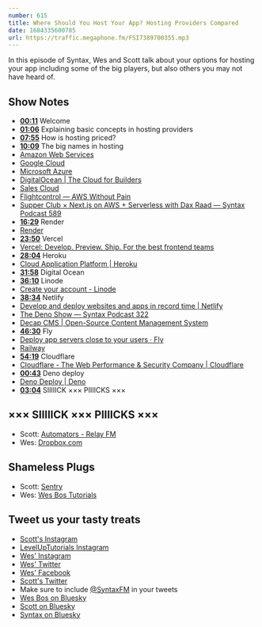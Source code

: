 ```yaml
---
number: 615
title: Where Should You Host Your App? Hosting Providers Compared
date: 1684335600785
url: https://traffic.megaphone.fm/FSI7389700355.mp3
---
```


In this episode of Syntax, Wes and Scott talk about your options for hosting your app including some of the big players, but also others you may not have heard of.

## Show Notes

* **[00:11](#t=00:11)** Welcome
* **[01:06](#t=01:06)** Explaining basic concepts in hosting providers
* **[07:55](#t=07:55)** How is hosting priced?
* **[10:09](#t=10:09)** The big names in hosting
* [Amazon Web Services](https://aws.amazon.com/)
* [Google Cloud](https://cloud.google.com/)
* [Microsoft Azure](https://azure.microsoft.com/en-ca)
* [DigitalOcean | The Cloud for Builders](https://www.digitalocean.com/)
* [Sales Cloud](https://www.salesforce.com/ca/products/sales-cloud/overview/)
* [Flightcontrol — AWS Without Pain](https://www.flightcontrol.dev/)
* [Supper Club × Next.js on AWS + Serverless with Dax Raad — Syntax Podcast 589](https://syntax.fm/show/589/supper-club-next-js-on-aws-serverless-with-dax-raad)
* **[16:29](#t=16:29)** Render
* [Render](https://render.com/)
* **[23:50](#t=23:50)** Vercel
* [Vercel: Develop. Preview. Ship. For the best frontend teams](https://vercel.com/)
* **[28:04](#t=28:04)** Heroku
* [Cloud Application Platform | Heroku](https://www.heroku.com/)
* **[31:58](#t=31:58)** Digital Ocean
* **[36:10](#t=36:10)** Linode
* [Create your account - Linode](https://login.linode.com/signup)
* **[38:34](#t=38:34)** Netlify
* [Develop and deploy websites and apps in record time | Netlify](https://www.netlify.com/)
* [The Deno Show — Syntax Podcast 322](https://syntax.fm/show/322/the-deno-show)
* [Decap CMS | Open-Source Content Management System](https://decapcms.org/)
* **[46:30](#t=46:30)** Fly
* [Deploy app servers close to your users · Fly](https://fly.io/)
* [Railway](https://railway.app/)
* **[54:19](#t=54:19)** Cloudflare
* [Cloudflare - The Web Performance & Security Company | Cloudflare](https://www.cloudflare.com/)
* **[00:43](#t=00:43)** Deno deploy
* [Deno Deploy | Deno](https://deno.com/deploy)
* **[03:04](#t=03:04)** SIIIIICK ××× PIIIICKS ×××

## ××× SIIIIICK ××× PIIIICKS ×××

* Scott: [Automators - Relay FM](https://www.relay.fm/automators)
* Wes: [Dropbox.com](https://www.dropbox.com/)

## Shameless Plugs

* Scott: [Sentry](https://sentry.io)
* Wes: [Wes Bos Tutorials](https://wesbos.com/courses)

## Tweet us your tasty treats

* [Scott's Instagram](https://www.instagram.com/stolinski/)
* [LevelUpTutorials Instagram](https://www.instagram.com/LevelUpTutorials/)
* [Wes' Instagram](https://www.instagram.com/wesbos/)
* [Wes' Twitter](https://twitter.com/wesbos)
* [Wes' Facebook](https://www.facebook.com/wesbos.developer)
* [Scott's Twitter](https://twitter.com/stolinski)
* Make sure to include [@SyntaxFM](https://twitter.com/SyntaxFM) in your tweets
* [Wes Bos on Bluesky](https://bsky.app/profile/syntax.fm/wesbos.com)
* [Scott on Bluesky](https://bsky.app/profile/tolin.ski)
* [Syntax on Bluesky](https://bsky.app/profile/syntax.fm)
